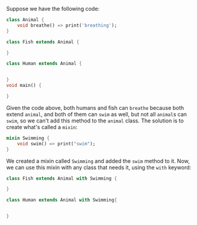 Suppose we have the following code:

```dart
class Animal {
    void breathe() => print('breathing');
}

class Fish extends Animal {

}

class Human extends Animal {


}
void main() {

}
```

Given the code above, both humans and fish can `breathe` because both extend `animal`, and both of them can `swim` as well, but not all `animal`s can `swim`, so we can't add this method to the `animal` class. The solution is to create what's called a `mixin`:

```dart
mixin Swimming {
    void swim() => print("swim");
}
```

We created a mixin called `Swimming` and added the `swim` method to it. Now, we can use this mixin with any class that needs it, using the `with` keyword:

```dart
class Fish extends Animal with Swimming {

}

class Human extends Animal with Swimming{


}
```
